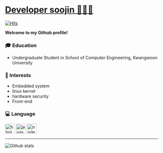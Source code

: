 # [Developer soojin 👩🏻‍💻](https://www.notion.so/f4e01d0111c74f7e8e8e34fefcd19645)

[![Hits](https://hits.seeyoufarm.com/api/count/incr/badge.svg?url=https%3A%2F%2Fgithub.com%2Fjongja%2FKIMSOOJIN97)](https://hits.seeyoufarm.com)  

**Welcome to my Github profile!**  


### :mortar_board: Education 
- Undergraduate Student in School of Computer Engineering, Kwangwoon University 

### 🌟 Interests
- Embedded system
- linux kernel
- hardware security
- Front-end

### 💻 Language

<img alt="html5" src="https://user-images.githubusercontent.com/13250888/53627363-a16d0100-3c4b-11e9-8238-56153fb041e4.png" width="32" height="32"/> <img alt="javascript" src="https://user-images.githubusercontent.com/13250888/53627364-a16d0100-3c4b-11e9-84e2-a8c2f7311695.png" width="32" height="32"/>    <img alt="nodejs" src="https://user-images.githubusercontent.com/13250888/53627689-7505b480-3c4c-11e9-9386-1656f03bb3d7.png" width="32" height="32" />  

------
![Github stats](https://github-readme-stats.vercel.app/api?username=KIMSOOJIN97&show_icons=true&hide_border=true) 
